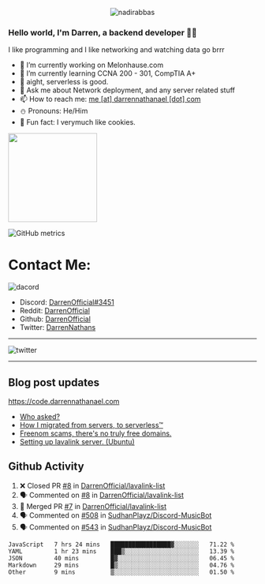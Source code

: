 <p align="center"> <img src="https://komarev.com/ghpvc/?username=DarrenOfficial&label=Profile%20views&color=0e75b6&style=flat" alt="nadirabbas" /> </p>

### Hello world, I'm Darren, a backend developer 👨‍💻
I like programming and I like networking and watching data go brrr



- 🔭 I’m currently working on Melonhause.com 
- 🌴 I’m currently learning CCNA 200 - 301, CompTIA A+ 
- 🚀 aight, serverless is good.
- 💬 Ask me about Network deployment, and any server related stuff 
- 📫 How to reach me: [me [at] darrennathanael [dot] com](mailto:me@darrennathanael.com) 
- ⛄️ Pronouns: He/Him 
- 🍪 Fun fact: I verymuch like cookies. 



<img float="center" height="180em" src="https://github-readme-stats.vercel.app/api?hide_border=true&username=DarrenOfficial&show_icons=true&count_private=true&bg_color=00000000&title_color=7F7F7F&icon_color=7F7F7F&text_color=7F7F7F" />


![GitHub metrics](https://metrics.lecoq.io/DarrenOfficial)  


# Contact Me:

![dacord](https://discord.c99.nl/widget/theme-1/508296903960821771.png)

- Discord: [DarrenOfficial#3451](https://discord.com/users/508296903960821771)
- Reddit: [DarrenOfficial](https://reddit.com/u/DarrenOfficiallol)
- Github: [DarrenOfficial](https://github.com/DarrenOfficial)
- Twitter: [DarrenNathans](https://twitter.com/DarrenNathans)


---

<img alt="twitter" src="https://github-readme-twitter.gazf.vercel.app/api?id=DarrenNathans&layout=wide" />


---

## Blog post updates
https://code.darrennathanael.com
<!-- BLOG-POST-LIST:START -->
- [Who asked?](https://code.darrennathanael.com/who-asked)
- [How I migrated from servers, to serverless™](https://code.darrennathanael.com/how-i-migrated-from-servers-to-serverlesstm)
- [Freenom scams, there's no truly free domains.](https://code.darrennathanael.com/freenom-scams-theres-no-truly-free-domains)
- [Setting up lavalink server. (Ubuntu)](https://code.darrennathanael.com/setting-up-lavalink-server-ubuntu)
<!-- BLOG-POST-LIST:END -->


## Github Activity
<!--START_SECTION:activity-->
1. ❌ Closed PR [#8](https://github.com/DarrenOfficial/lavalink-list/pull/8) in [DarrenOfficial/lavalink-list](https://github.com/DarrenOfficial/lavalink-list)
2. 🗣 Commented on [#8](https://github.com/DarrenOfficial/lavalink-list/issues/8) in [DarrenOfficial/lavalink-list](https://github.com/DarrenOfficial/lavalink-list)
3. 🎉 Merged PR [#7](https://github.com/DarrenOfficial/lavalink-list/pull/7) in [DarrenOfficial/lavalink-list](https://github.com/DarrenOfficial/lavalink-list)
4. 🗣 Commented on [#508](https://github.com/SudhanPlayz/Discord-MusicBot/issues/508) in [SudhanPlayz/Discord-MusicBot](https://github.com/SudhanPlayz/Discord-MusicBot)
5. 🗣 Commented on [#543](https://github.com/SudhanPlayz/Discord-MusicBot/issues/543) in [SudhanPlayz/Discord-MusicBot](https://github.com/SudhanPlayz/Discord-MusicBot)
<!--END_SECTION:activity-->


<!--START_SECTION:waka-->
```text
JavaScript   7 hrs 24 mins   █████████████████▓░░░░░░░   71.22 % 
YAML         1 hr 23 mins    ███▒░░░░░░░░░░░░░░░░░░░░░   13.39 % 
JSON         40 mins         █▓░░░░░░░░░░░░░░░░░░░░░░░   06.45 % 
Markdown     29 mins         █▒░░░░░░░░░░░░░░░░░░░░░░░   04.76 % 
Other        9 mins          ▒░░░░░░░░░░░░░░░░░░░░░░░░   01.50 % 
```
<!--END_SECTION:waka-->
